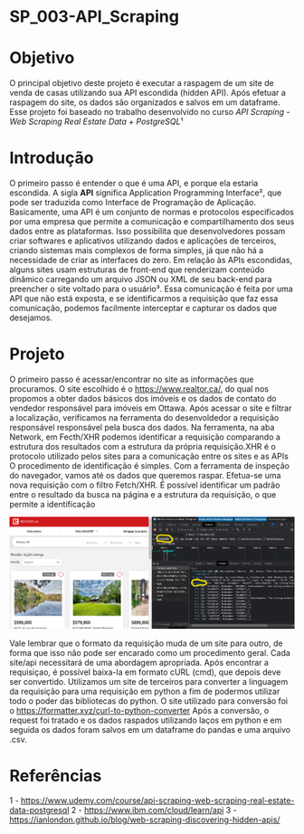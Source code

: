 # SP_003-API_Scraping

# Objetivo

  O principal objetivo deste projeto é executar a raspagem de um site de venda de casas utilizando sua API escondida (hidden API). Após efetuar a raspagem do site, os dados são organizados e salvos em um dataframe. Esse projeto foi baseado no trabalho desenvolvido no curso *API Scraping - Web Scraping Real Estate Data + PostgreSQL*¹

# Introdução
  O primeiro passo é entender o que é uma API, e porque ela estaria escondida. A sigla **API** significa Application Programming Interface², que pode ser traduzida como Interface de Programação de Aplicação. Basicamente, uma API é um conjunto de normas e protocolos especificados por uma empresa que permite a comunicação e compartilhamento dos seus dados entre as plataformas. Isso possibilita que desenvolvedores possam criar softwares e aplicativos utilizando dados e aplicações de terceiros, criando sistemas mais complexos de forma simples, já que não há a necessidade de criar as interfaces do zero.
  Em relação às APIs escondidas, alguns sites usam estruturas de front-end que renderizam conteúdo dinâmico carregando um arquivo JSON ou XML de seu back-end para preencher o site voltado para o usuário³. Essa comunicação é feita por uma API que não está exposta, e se identificarmos a requisição que faz essa comunicação, podemos facilmente interceptar e capturar os dados que desejamos.
# Projeto 
  O primeiro passo é acessar/encontrar no site as informações que procuramos. O site escolhido é o https://www.realtor.ca/, do qual nos propomos a obter dados básicos dos imóveis e os dados de contato do vendedor responsável para imóveis em Ottawa. 
  Após acessar o site e filtrar a localização, verificamos na ferramenta do desenvoldedor a requisição responsável responsável pela busca dos dados. Na ferramenta, na aba Network, em Fecth/XHR podemos identificar a requisição comparando a estrutura dos resultados com a estrutura da própria requisição.XHR é o protocolo utilizado pelos sites para a comunicação entre os sites e as APIs
  O procedimento de identificação é simples. Com a ferramenta de inspeção do navegador, vamos até os 
dados que queremos raspar. Efetua-se uma nova requisição com o filtro Fetch/XHR. É possível identificar um padrão entre o resultado da busca na página e a estrutura da requisição, o que permite a identificação

![alt text](request_xhr.png)

  Vale lembrar que o formato da requisição muda de um site para outro, de forma que isso não pode ser encarado como um procedimento geral. Cada site/api necessitará de uma abordagem apropriada. Após encontrar a requisiçao, é possível baixa-la em formato cURL (cmd), que depois deve ser convertido. Utilizamos um site de terceiros para converter a linguagem da requisição para uma requisição em python a fim de podermos utilizar todo o poder das bibliotecas do python. O site utilizado para conversão foi o https://formatter.xyz/curl-to-python-converter
  Após a conversão, o request foi tratado e os dados raspados utilizando laços em python e em seguida os dados foram salvos em um dataframe do pandas e uma arquivo .csv.
  
# Referências
1 - https://www.udemy.com/course/api-scraping-web-scraping-real-estate-data-postgresql
2 - https://www.ibm.com/cloud/learn/api
3 - https://ianlondon.github.io/blog/web-scraping-discovering-hidden-apis/


